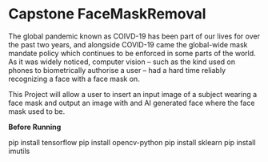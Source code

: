# Capstone FaceMaskRemoval

The global pandemic known as COIVD-19 has been part of our lives for over the past two years,
and alongside COVID-19 came the global-wide mask mandate policy which continues to be
enforced in some parts of the world. As it was widely noticed, computer vision – such as the
kind used on phones to biometrically authorise a user – had a hard time reliably recognizing a
face with a face mask on.

This Project will allow a user to insert an input image of a subject wearing a face mask and output an image with and AI generated face where the face mask used to be.

**Before Running**

pip install tensorflow
pip install opencv-python
pip install sklearn
pip install imutils
